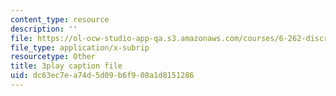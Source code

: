```yaml
---
content_type: resource
description: ''
file: https://ol-ocw-studio-app-qa.s3.amazonaws.com/courses/6-262-discrete-stochastic-processes-spring-2011/dc63ec7ea74d5d09b6f908a1d8151286_K-iHODiS0-8.vtt
file_type: application/x-subrip
resourcetype: Other
title: 3play caption file
uid: dc63ec7e-a74d-5d09-b6f9-08a1d8151286
---
```

